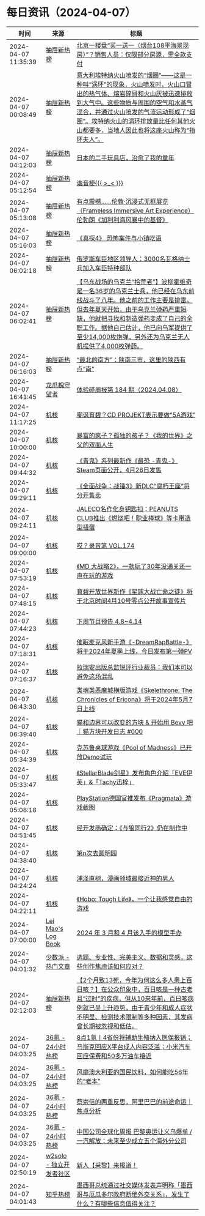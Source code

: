 ﻿# 每日资讯（2024-04-07）

|时间|来源|标题|
|---|---|---|
|2024-04-07 11:35:39|[抽屉新热榜](http://dig.chouti.com/feed.xml)|[北京一楼盘“买一送一（烟台108平海景现房）”？销售人员：仅限部分房源，需全款支付](https://dig.chouti.com/link/42045304)|
|2024-04-07 00:08:49|[抽屉新热榜](http://dig.chouti.com/feed.xml)|[意大利埃特纳火山喷发的“烟圈”——这是一种叫“涡环”的现象，火山喷发时，火山口冒出的热气体、熔岩碎屑和火山灰被迅速排放到大气中。这些物质与周围的空气和水蒸气混合，并通过火山喷发的气流运动形成了“烟圈”。埃特纳火山的涡环排放量比任何其他火山都要多，当地人因此也将这座火山称为“指环夫人”。](https://dig.chouti.com/link/42039354)|
|2024-04-07 04:12:03|[抽屉新热榜](http://dig.chouti.com/feed.xml)|[日本的二手玩具店，治愈了我的童年](https://dig.chouti.com/link/42041513)|
|2024-04-07 05:12:54|[抽屉新热榜](http://dig.chouti.com/feed.xml)|[谐音梗{{{ >_< }}}](https://dig.chouti.com/link/42041925)|
|2024-04-07 05:13:08|[抽屉新热榜](http://dig.chouti.com/feed.xml)|[有点震撼……伦敦·沉浸式无框展览（Frameless Immersive Art Experience）伦勃朗《加利利海风暴中的基督》](https://dig.chouti.com/link/42041955)|
|2024-04-07 05:16:03|[抽屉新热榜](http://dig.chouti.com/feed.xml)|[《真探4》 恐怖案件与小镇呓语](https://dig.chouti.com/link/42041965)|
|2024-04-07 06:02:18|[抽屉新热榜](http://dig.chouti.com/feed.xml)|[俄罗斯车臣地区领导人：3000名瓦格纳士兵加入车臣特种部队](https://dig.chouti.com/link/42042120)|
|2024-04-07 06:02:41|[抽屉新热榜](http://dig.chouti.com/feed.xml)|[【乌东战场的乌克兰“拾荒者”】波柳霍维奇是一名36岁的乌克兰士兵，他已经在乌东前线战斗了八年。他之前的工作主要是排雷。但去年夏天开始，由于乌克兰弹药严重短缺，他就把寻找和制造弹药变成了自己的全职工作。据他自己估计，他已向乌军提供了至少14,000枚炮弹，另外还为乌克兰无人机提供了4,000枚弹药。](https://dig.chouti.com/link/42042180)|
|2024-04-07 06:16:03|[抽屉新热榜](http://dig.chouti.com/feed.xml)|[“最北的南方”：陕南三市，这里的陕西有点“南”](https://dig.chouti.com/link/42042433)|
|2024-04-07 16:41:45|[龙爪槐守望者](http://www.ftium4.com/rss.xml)|[体验碎周报第 184 期（2024.04.08）](https://www.ftium4.com/ux-weekly-184.html)|
|2024-04-07 11:17:25|[机核](https://www.gcores.com/rss)|[嘲讽育碧？CD PROJEKT表示要做“5A游戏”](https://www.gcores.com/articles/179960)|
|2024-04-07 10:00:00|[机核](https://www.gcores.com/rss)|[暴富的疯子？孤独的孩子？《我的世界》之父的双面人生](https://www.gcores.com/videos/179947)|
|2024-04-07 09:44:32|[机核](https://www.gcores.com/rss)|[《青鬼》系列最新作《最恐 -青鬼-》Steam页面公开，4月26日发售](https://www.gcores.com/articles/179958)|
|2024-04-07 09:29:11|[机核](https://www.gcores.com/rss)|[《全面战争：战锤3》新DLC“腐朽王座”将分开售卖](https://www.gcores.com/articles/179956)|
|2024-04-07 09:24:11|[机核](https://www.gcores.com/rss)|[JALECO名作化身钥匙扣：PEANUTS CLUB推出《燃烧吧！职业棒球》等卡带造型扭蛋](https://www.gcores.com/articles/179954)|
|2024-04-07 09:00:00|[机核](https://www.gcores.com/rss)|[哎？录音笔 VOL.174](https://www.gcores.com/radios/179941)|
|2024-04-07 07:53:19|[机核](https://www.gcores.com/rss)|[《MD 大战略2》，一款玩了30年没通关还一直在玩的游戏](https://www.gcores.com/articles/179946)|
|2024-04-07 07:48:15|[机核](https://www.gcores.com/rss)|[育碧开放世界新作《星球大战亡命之徒》将于北京时间4月10号零点公开故事宣传片](https://www.gcores.com/articles/179951)|
|2024-04-07 07:44:23|[机核](https://www.gcores.com/rss)|[下周节目预告 4.8~4.14](https://www.gcores.com/articles/179948)|
|2024-04-07 07:18:31|[机核](https://www.gcores.com/rss)|[催眠麦克风新手游《-DreamRapBattle-》将于2024年夏季上线，今日发布第一弹PV](https://www.gcores.com/articles/179945)|
|2024-04-07 07:16:37|[机核](https://www.gcores.com/rss)|[拉瑞安出版总监锐评行业裁员：我们本可以避免这场混乱](https://www.gcores.com/articles/179944)|
|2024-04-07 06:43:30|[机核](https://www.gcores.com/rss)|[类魂类恶魔城横版游戏《Skelethrone: The Chronicles of Ericona》将于2024年5月7日上线](https://www.gcores.com/articles/179943)|
|2024-04-07 06:39:40|[机核](https://www.gcores.com/rss)|[猫和边界可以改变的方块 & 开始用 Bevy 吧｜猫方块开发日志 #000](https://www.gcores.com/articles/179942)|
|2024-04-07 05:34:39|[机核](https://www.gcores.com/rss)|[克苏鲁桌球游戏《Pool of Madness》已开放Demo试玩](https://www.gcores.com/articles/179935)|
|2024-04-07 05:33:47|[机核](https://www.gcores.com/rss)|[《StellarBlade剑星》发布角色介紹「EVE伊芙」&「Tachy迅梓」](https://www.gcores.com/articles/179932)|
|2024-04-07 05:08:18|[机核](https://www.gcores.com/rss)|[PlayStation德国官推发布《Pragmata》游戏截图](https://www.gcores.com/articles/179933)|
|2024-04-07 04:51:45|[机核](https://www.gcores.com/rss)|[经开发商确定：《与狼同行2》仍在制作中](https://www.gcores.com/articles/179800)|
|2024-04-07 04:38:40|[机核](https://www.gcores.com/rss)|[第n次去圆明园](https://www.gcores.com/articles/179915)|
|2024-04-07 04:24:24|[机核](https://www.gcores.com/rss)|[浦泽直树，漫画领域最接近神的男人](https://www.gcores.com/articles/179931)|
|2024-04-07 04:22:11|[机核](https://www.gcores.com/rss)|[《Hobo: Tough Life》，一个让我感觉自由的游戏](https://www.gcores.com/articles/179929)|
|2024-04-07 07:00:00|[Lei Mao's Log Book](https://leimao.github.io/atom.xml)|[2024 年 3 月和 4 月该入手的模型手办](https://leimao.github.io/essay/2024%E5%B9%B43%E6%9C%88%E5%92%8C4%E6%9C%88%E8%AF%A5%E5%85%A5%E6%89%8B%E7%9A%84%E6%A8%A1%E5%9E%8B%E6%89%8B%E5%8A%9E/)|
|2024-04-07 04:01:32|[少数派 - 热门文章](https://rss.mifaw.com/articles/5c8bb11a3c41f61efd36683e/5c92450e3882afa09dff5928)|[选题、专业性、完美主义、数据和灵感，这些创作焦虑该如何应对？](https://sspai.com/post/87015)|
|2024-04-07 02:12:03|[抽屉新热榜](http://dig.chouti.com/feed.xml)|[【2个月致13死，今年为何这么多人患上百日咳？】在公众印象中，百日咳是一种古老且“过时”的疾病，但从10来年前，百日咳病例就已呈上升趋势，由于青少年和成人症状不明显、检测技术限制等多种因素，其发病曾长期被忽视和低估。](https://dig.chouti.com/link/42040303)|
|2024-04-07 04:03:25|[36氪 - 24小时热榜](https://rss.mifaw.com/articles/5c8bb11a3c41f61efd36683e/5c91d2e23882afa09dff4901)|[8点1氪丨4省份将辅助生殖纳入医保报销；马斯克回应X平台成人内容泛滥；小米汽车回应保费和50多万油车接近](https://36kr.com/p/2722643545012100)|
|2024-04-07 04:03:25|[36氪 - 24小时热榜](https://rss.mifaw.com/articles/5c8bb11a3c41f61efd36683e/5c91d2e23882afa09dff4901)|[风靡澳大利亚的国民饮料，如何能吃56年的“老本”](https://36kr.com/p/2721254796801924)|
|2024-04-07 04:03:25|[36氪 - 24小时热榜](https://rss.mifaw.com/articles/5c8bb11a3c41f61efd36683e/5c91d2e23882afa09dff4901)|[蔡崇信的两重反思，阿里巴巴的前途命运｜焦点分析](https://36kr.com/p/2721665767126918)|
|2024-04-07 04:03:25|[36氪 - 24小时热榜](https://rss.mifaw.com/articles/5c8bb11a3c41f61efd36683e/5c91d2e23882afa09dff4901)|[中国公司全球化周报 巴黎奥运让义乌爆单 / 一汽解放：未来至少成立五个海外分公司](https://36kr.com/p/2720692390950784)|
|2024-04-07 02:50:19|[w2solo - 独立开发者社区](https://w2solo.com/topics/feed)|[新人【采黎】来报道！](https://w2solo.com/topics/4536)|
|2024-04-07 04:01:43|[知乎热榜](https://rss.mifaw.com/articles/5c8bb11a3c41f61efd36683e/5c919d543882afa09dff3fa3)|[墨西哥总统通过社交媒体发表声明称「墨西哥与厄瓜多尔政府断绝外交关系」，发生了什么？有哪些信息值得关注？](https://www.zhihu.com/question/651910177)|
